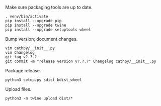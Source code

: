 
Make sure packaging tools are up to date.

```
. venv/bin/activate
pip install --upgrade pip
pip install --upgrade twine
pip install --upgrade setuptools wheel
```

Bump version; document changes.

```
vim cathpy/__init__.py
vim Changelog
git tag v?.?.?
git commit -m "release version v?.?.?" Changelog cathpy/__init__.py
```

Package release.

```
python3 setup.py sdist bdist_wheel
```

Upload files.

```
python3 -m twine upload dist/*
```